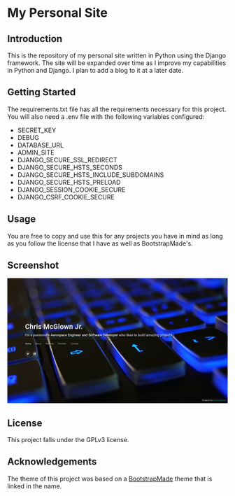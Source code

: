 # My Personal Site

## Introduction
This is the repository of my personal site written in Python using the Django
framework. The site will be expanded over time as I improve my capabilities in
Python and Django. I plan to add a blog to it at a later date.

## Getting Started
The requirements.txt file has all the requirements necessary for this project. 
You will also need a .env file with the following variables configured:
- SECRET_KEY
- DEBUG
- DATABASE_URL
- ADMIN_SITE
- DJANGO_SECURE_SSL_REDIRECT
- DJANGO_SECURE_HSTS_SECONDS
- DJANGO_SECURE_HSTS_INCLUDE_SUBDOMAINS
- DJANGO_SECURE_HSTS_PRELOAD
- DJANGO_SESSION_COOKIE_SECURE
- DJANGO_CSRF_COOKIE_SECURE

## Usage
You are free to copy and use this for any projects you have in mind as long as
you follow the license that I have as well as BootstrapMade's.

## Screenshot
![](static/img/personal_site_screenshot.png)

## License
This project falls under the GPLv3 license.

## Acknowledgements
The theme of this project was based on a [BootstrapMade](https://bootstrapmade.com/personal-free-resume-bootstrap-template/) 
theme that is linked in the name.